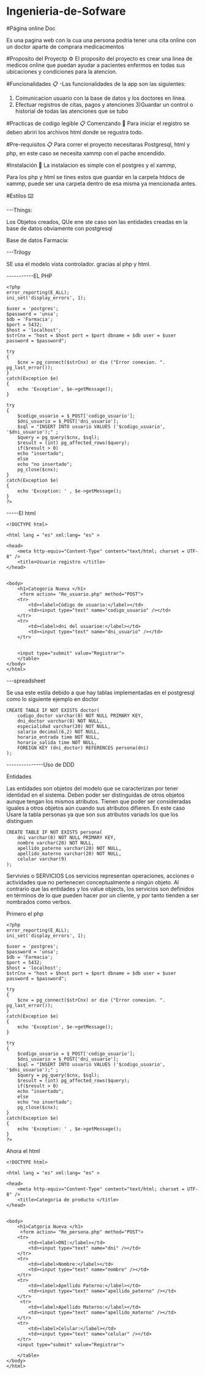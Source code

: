 # Ingenieria-de-Sofware


#Página online Doc

  Es una pagina web  con la cua una persona podria tener una cita online con un doctor aparte de comprara medicacmentos
  
  
#Proposito del Proyectp ⚙️
El proposito del proyecto es crear una linea de medicos online que puedan ayudar a pacientes enfermos en todas sus ubicaciones y condiciones para la atencion.


#Funcionalidades 📋
-Las funcionalidades de la app son las siguientes:

 1) Comunicacion usuario con la base de datos y los doctores en linea.
 2) Efectuar registros de citas, pagos y atenciones
 3)Guardar un control o historial de todas las atenciones que se tubo
 
 
#Practicas de codigo legible 📋
Comenzando 🚀
Para iniciar el registro se deben abriri los archivos html donde se regustra todo.

#Pre-requisitos 📋
Para correr el proyecto necesitaras Postgresql, html y php, en este caso se necesita xammp con el pache encendido.

#Instalación 🔧
La instalacion es simple con el postgres y el xammp, 

Para los php y html se tines estos que guardar en la carpeta htdocs de xammp, puede ser una carpeta dentro de esa misma ya mencionada antes.

#Estilos  ⌨️

---Things:

Los Objetos creados, QUe ene ste caso son las entidades creadas en la base de datos obviamente con postgresql

Base de  datos Farmacia:


---Trilogy

SE usa el modelo vista controlador. gracias al php y html.


-----------EL PHP

	<?php
	error_reporting(E_ALL);
	ini_set('display_errors', 1);

	$user = 'postgres';
	$password = 'unsa';
	$db = 'Farmacia';
	$port = 5432;
	$host = 'localhost';
	$strCnx = "host = $host port = $port dbname = $db user = $user password = $password";

	try
	{
	    $cnx = pg_connect($strCnx) or die ("Error conexion. ". pg_last_error());
	}
	catch(Exception $e)
	{
	    echo 'Exception', $e->getMessage();
	}

	try
	{
	    $codigo_usuario = $_POST['codigo_usuario'];
	    $dni_usuario = $_POST['dni_usuario'];
	    $sql = "INSERT INTO usuario VALUES ('$codigo_usuario', '$dni_usuario');" ;
	    $query = pg_query($cnx, $sql);
	    $result = (int) pg_affected_rows($query);
	    if($result > 0)
		echo "insertado";
	    else
		echo "no insertado";
	    pg_close($cnx);
	}
	catch(Exception $e)
	{
	    echo 'Exception: ' , $e->getMessage(); 
	}
	?>

-----El html

	<!DOCTYPE html>

	<html lang = "es" xml:lang= "es" >

	<head>
	    <meta http-equiv="Content-Type" content="text/html; charset = UTF-8" />
	    <title>Usuario registro </title>
	</head>


	<body>
	    <h1>Categoria Nueva </h1>
	     <form action= "Re_usuario.php" method="POST">
		<tr>
		    <td><label>Código de usuario:</label></td>
		    <td><input type="text" name="codigo_usuario" /></td>
		</tr>
		<tr>
		    <td><label>dni del usuarioe:</label></td>
		    <td><input type="text" name="dni_usuario" /></td>
		</tr>


		<input type="submit" value="Registrar">
	    </table>
	</body>
	</html>



---spreadsheet


Se usa este estila debido a que hay tablas implementadas en el postgresql como lo siguiente ejemplo en doctor 


	CREATE TABLE IF NOT EXISTS doctor(
		codigo_doctor varchar(8) NOT NULL PRIMARY KEY,
		dni_doctor varchar(8) NOT NULL,
		especialidad varchar(20) NOT NULL,
		salario decimal(6,2) NOT NULL,
		horario_entrada time NOT NULL,
	    horario_salida time NOT NULL,
		FOREIGN KEY (dni_doctor) REFERENCES persona(dni)
	);






---------------Uso de DDD


Entidades 

Las entidades son objetos del modelo que se caracterizan por tener identidad en el sistema.
Deben poder ser distinguidas de otros objetos aunque tengan los mismos atributos. Tienen que poder ser consideradas iguales a otros objetos aún cuando sus atributos difieren.
En este caso Usare la tabla personas ya que son sus atributos variads los que los distinguen 

	CREATE TABLE IF NOT EXISTS persona(
		dni varchar(8) NOT NULL PRIMARY KEY,
		nombre varchar(20) NOT NULL,
		apellido_paterno varchar(20) NOT NULL,
		apellido_materno varchar(20) NOT NULL,
	    celular varchar(9)
	);


Servivies o SERVICIOS 
Los servicios representan operaciones, acciones o actividades que no pertenecen conceptualmente a ningún objeto.
Al contrario que las entidades y los value objects, los servicios son definidos en términos de lo que pueden hacer por un cliente, y por tanto tienden a ser nombrados como verbos.

Primero el php

	<?php
	error_reporting(E_ALL);
	ini_set('display_errors', 1);

	$user = 'postgres';
	$password = 'unsa';
	$db = 'Farmacia';
	$port = 5432;
	$host = 'localhost';
	$strCnx = "host = $host port = $port dbname = $db user = $user password = $password";

	try
	{
	    $cnx = pg_connect($strCnx) or die ("Error conexion. ". pg_last_error());
	}
	catch(Exception $e)
	{
	    echo 'Exception', $e->getMessage();
	}

	try
	{
	    $codigo_usuario = $_POST['codigo_usuario'];
	    $dni_usuario = $_POST['dni_usuario'];
	    $sql = "INSERT INTO usuario VALUES ('$codigo_usuario', '$dni_usuario');" ;
	    $query = pg_query($cnx, $sql);
	    $result = (int) pg_affected_rows($query);
	    if($result > 0)
		echo "insertado";
	    else
		echo "no insertado";
	    pg_close($cnx);
	}
	catch(Exception $e)
	{
	    echo 'Exception: ' , $e->getMessage(); 
	}
	?>

Ahora el html

	<!DOCTYPE html>

	<html lang = "es" xml:lang= "es" >

	<head>
	    <meta http-equiv="Content-Type" content="text/html; charset = UTF-8" />
	    <title>Categoria de producto </title>
	</head>


	<body>
	    <h1>Catgoria Nueva </h1>
	     <form action= "Re_persona.php" method="POST">
		<tr>
		    <td><label>DNI:</label></td>
		    <td><input type="text" name="dni" /></td>
		</tr>
		<tr>
		    <td><label>Nombre:</label></td>
		    <td><input type="text" name="nombre" /></td>
		</tr>
		<tr>
		    <td><label>Apellido Paterno:</label></td>
		    <td><input type="text" name="apellido_paterno" /></td>
		</tr>
		 <tr>
		    <td><label>Apellido Materno:</label></td>
		    <td><input type="text" name="apellido_materno" /></td>
		</tr>
		<tr>
		    <td><label>Celular:</label></td>
		    <td><input type="text" name="celular" /></td>
		</tr>
		<input type="submit" value="Registrar">

	    </table>
	</body>
	</html>



